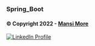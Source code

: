 ### Spring_Boot


#### © Copyright 2022 - [Mansi More](https://github.com/MansiMore99)

<a href="https://www.linkedin.com/in/mansi-more-0943/"> ![LinkedIn Profile](https://img.shields.io/badge/LinkedIn-0077B5?style=for-the-badge&logo=linkedin&logoColor=white) </a>
